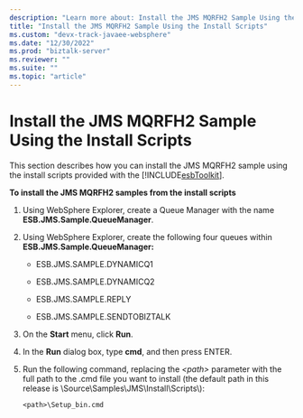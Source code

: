 ```yaml
---
description: "Learn more about: Install the JMS MQRFH2 Sample Using the Install Scripts"
title: "Install the JMS MQRFH2 Sample Using the Install Scripts"
ms.custom: "devx-track-javaee-websphere"
ms.date: "12/30/2022"
ms.prod: "biztalk-server"
ms.reviewer: ""
ms.suite: ""
ms.topic: "article"
---
```

# Install the JMS MQRFH2 Sample Using the Install Scripts
This section describes how you can install the JMS MQRFH2 sample using the install scripts provided with the [!INCLUDE[esbToolkit](../includes/esbtoolkit-md.md)].  
  
 **To install the JMS MQRFH2 samples from the install scripts**  
  
1.  Using WebSphere Explorer, create a Queue Manager with the name **ESB.JMS.Sample.QueueManager**.  
  
2.  Using WebSphere Explorer, create the following four queues within **ESB.JMS.Sample.QueueManager:**  
  
    -   ESB.JMS.SAMPLE.DYNAMICQ1  
  
    -   ESB.JMS.SAMPLE.DYNAMICQ2  
  
    -   ESB.JMS.SAMPLE.REPLY  
  
    -   ESB.JMS.SAMPLE.SENDTOBIZTALK  
  
3.  On the **Start** menu, click **Run**.  
  
4.  In the **Run** dialog box, type **cmd**, and then press ENTER.  
  
5.  Run the following command, replacing the *\<path\>* parameter with the full path to the .cmd file you want to install (the default path in this release is \Source\Samples\JMS\Install\Scripts\\):  
  
    ```  
    <path>\Setup_bin.cmd  
    ```
